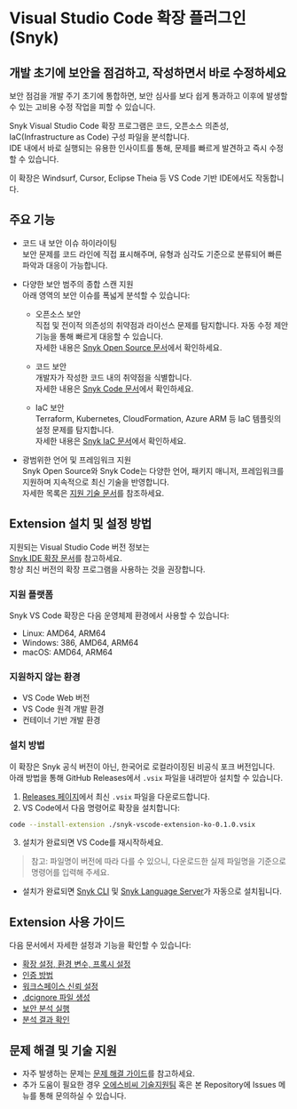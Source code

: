 # Visual Studio Code 확장 플러그인 (Snyk)

## 개발 초기에 보안을 점검하고, 작성하면서 바로 수정하세요

보안 점검을 개발 주기 초기에 통합하면, 보안 심사를 보다 쉽게 통과하고 이후에 발생할 수 있는 고비용 수정 작업을 피할 수 있습니다.

Snyk Visual Studio Code 확장 프로그램은 코드, 오픈소스 의존성, IaC(Infrastructure as Code) 구성 파일을 분석합니다.  
IDE 내에서 바로 실행되는 유용한 인사이트를 통해, 문제를 빠르게 발견하고 즉시 수정할 수 있습니다.

이 확장은 Windsurf, Cursor, Eclipse Theia 등 VS Code 기반 IDE에서도 작동합니다.

## 주요 기능

- 코드 내 보안 이슈 하이라이팅  
  보안 문제를 코드 라인에 직접 표시해주며, 유형과 심각도 기준으로 분류되어 빠른 파악과 대응이 가능합니다.

- 다양한 보안 범주의 종합 스캔 지원  
  아래 영역의 보안 이슈를 폭넓게 분석할 수 있습니다:

  - 오픈소스 보안  
    직접 및 전이적 의존성의 취약점과 라이선스 문제를 탐지합니다. 자동 수정 제안 기능을 통해 빠르게 대응할 수 있습니다.  
    자세한 내용은 [Snyk Open Source 문서](https://docs.snyk.io/scan-using-snyk/snyk-open-source)에서 확인하세요.

  - 코드 보안  
    개발자가 작성한 코드 내의 취약점을 식별합니다.  
    자세한 내용은 [Snyk Code 문서](https://docs.snyk.io/scan-using-snyk/snyk-code)에서 확인하세요.

  - IaC 보안  
    Terraform, Kubernetes, CloudFormation, Azure ARM 등 IaC 템플릿의 설정 문제를 탐지합니다.  
    자세한 내용은 [Snyk IaC 문서](https://docs.snyk.io/scan-using-snyk/snyk-iac)에서 확인하세요.

- 광범위한 언어 및 프레임워크 지원  
  Snyk Open Source와 Snyk Code는 다양한 언어, 패키지 매니저, 프레임워크를 지원하며 지속적으로 최신 기술을 반영합니다.  
  자세한 목록은 [지원 기술 문서](https://docs.snyk.io/supported-languages-package-managers-and-frameworks)를 참조하세요.

## Extension 설치 및 설정 방법

지원되는 Visual Studio Code 버전 정보는  
[Snyk IDE 확장 문서](https://docs.snyk.io/scm-ide-and-ci-cd-integrations/snyk-ide-plugins-and-extensions)를 참고하세요.  
항상 최신 버전의 확장 프로그램을 사용하는 것을 권장합니다.

### 지원 플랫폼

Snyk VS Code 확장은 다음 운영체제 환경에서 사용할 수 있습니다:

- Linux: AMD64, ARM64  
- Windows: 386, AMD64, ARM64  
- macOS: AMD64, ARM64

### 지원하지 않는 환경

- VS Code Web 버전  
- VS Code 원격 개발 환경  
- 컨테이너 기반 개발 환경

### 설치 방법

이 확장은 Snyk 공식 버전이 아닌, 한국어로 로컬라이징된 비공식 포크 버전입니다.  
아래 방법을 통해 GitHub Releases에서 `.vsix` 파일을 내려받아 설치할 수 있습니다.

1. [Releases 페이지](https://github.com/junsulee/snyk-vscode-extension-ko/releases)에서 최신 `.vsix` 파일을 다운로드합니다.
2. VS Code에서 다음 명령어로 확장을 설치합니다:

```bash
code --install-extension ./snyk-vscode-extension-ko-0.1.0.vsix
```

3. 설치가 완료되면 VS Code를 재시작하세요.

> 참고: 파일명이 버전에 따라 다를 수 있으니, 다운로드한 실제 파일명을 기준으로 명령어를 입력해 주세요.
- 설치가 완료되면 [Snyk CLI](https://docs.snyk.io/snyk-cli) 및 [Snyk Language Server](https://docs.snyk.io/scm-ide-and-ci-cd-integrations/snyk-ide-plugins-and-extensions/snyk-language-server)가 자동으로 설치됩니다.

## Extension 사용 가이드

다음 문서에서 자세한 설정과 기능을 확인할 수 있습니다:

- [확장 설정, 환경 변수, 프록시 설정](https://docs.snyk.io/scm-ide-and-ci-cd-integrations/snyk-ide-plugins-and-extensions/visual-studio-code-extension/visual-studio-code-extension-configuration-environment-variables-and-proxy)  
- [인증 방법](https://docs.snyk.io/scm-ide-and-ci-cd-integrations/snyk-ide-plugins-and-extensions/visual-studio-code-extension/visual-studio-code-extension-authentication)  
- [워크스페이스 신뢰 설정](https://docs.snyk.io/scm-ide-and-ci-cd-integrations/snyk-ide-plugins-and-extensions/visual-studio-code-extension/workspace-trust)  
- [.dcignore 파일 생성](https://docs.snyk.io/scm-ide-and-ci-cd-integrations/snyk-ide-plugins-and-extensions/visual-studio-code-extension/create-a-.dcignore-file)  
- [보안 분석 실행](https://docs.snyk.io/integrate-with-snyk/use-snyk-in-your-ide/visual-studio-code-extension/run-an-analysis-with-visual-studio-code-extension)  
- [분석 결과 확인](https://docs.snyk.io/integrate-with-snyk/use-snyk-in-your-ide/visual-studio-code-extension/view-analysis-results-from-visual-studio-code-extension)

## 문제 해결 및 기술 지원

- 자주 발생하는 문제는 [문제 해결 가이드](https://docs.snyk.io/scm-ide-and-ci-cd-integrations/snyk-ide-plugins-and-extensions/visual-studio-code-extension/troubleshooting-for-visual-studio-code-extension)를 참고하세요.  
- 추가 도움이 필요한 경우 [오에스비씨 기술지원팀](support@osbc.co.kr) 혹은 본 Repository에 Issues 메뉴를 통해 문의하실 수 있습니다.
